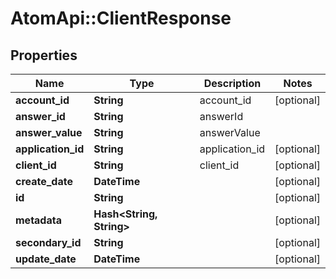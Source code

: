 # AtomApi::ClientResponse

## Properties
Name | Type | Description | Notes
------------ | ------------- | ------------- | -------------
**account_id** | **String** | account_id | [optional] 
**answer_id** | **String** | answerId | 
**answer_value** | **String** | answerValue | 
**application_id** | **String** | application_id | [optional] 
**client_id** | **String** | client_id | [optional] 
**create_date** | **DateTime** |  | [optional] 
**id** | **String** |  | [optional] 
**metadata** | **Hash&lt;String, String&gt;** |  | [optional] 
**secondary_id** | **String** |  | [optional] 
**update_date** | **DateTime** |  | [optional] 


